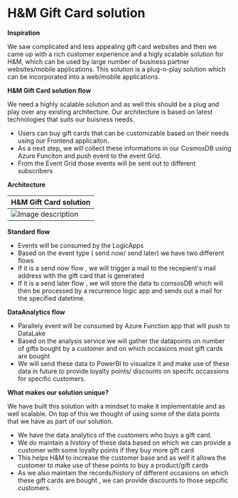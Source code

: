 # H&M Gift Card solution

**Inspiration**

We saw complicated and less appealing gift card websites and then we came up with a rich customer experience and a higly scalable solution for H&M, which can be used by large number of business partner websites/mobile applications. This solution is a plug-n-play solution which can be incorporated into a web/mobile applications.


**H&M Gift Card solution flow**

We need a highly scalable solution and as well this should be a plug and play over any existing architecture. Our architecture is based on latest technologies that suits our buisness needs.

- Users can buy gift cards that can be customizable based on their needs using our Frontend applicaiton.
- As a next step, we will collect these informations in our CosmosDB using Azure Funciton and push event to the event Grid.
- From the Event Grid those events will be sent out to different subscribers

**Architecture**

| H&M Gift Card solution |
| -------- |
| ![Image description](https://dev-to-uploads.s3.amazonaws.com/uploads/articles/wiga2irteq0u8h9nigim.png)    |

 
 **Standard flow**
 
 - Events will be consumed by the LogicApps
 - Based on the event type ( send now/ send later) we have two different flows
 - If it is a send now flow , we will trigger a mail to the recepient's mail address with the gift card that is generated
 - If it is a send later flow , we will store the data to comsosDB which will then be processed by a recurrence logic app and sends out a mail for the specified datetime.

**DataAnalytics flow**

 - Parallely event will be consumed by Azure Function app that will push to DataLake
 - Based on the analysis service we will gather the datapoints on number of gifts bought by a customer and on which occasions most gift cards are bought
 - We will send these data to PowerBI to visualize it and make use of these data in future to provide loyalty points/ discounts on specifc occassions for specific customers.

**What makes our solution unique?**

We have built this solution with a mindset to make it implementable and as well scalable. On top of this we thought of using some of the data points that we have as part of our solution.

- We have the data analytics of the customers who buys a gift card.
- We do maintain a history of these data based on which we can provide a customer with some loyalty points if they buy more gift card
- This helps H&M to increase the customer base and as well it allows the customer to make use of these points to buy a product/gift cards
- As we also maintain the records/history of different occasions on which these gift cards are bought , we can provide discounts to those sepcific customers.
